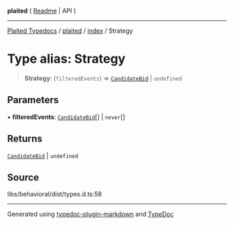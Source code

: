 **plaited** ( [Readme](../../README.md) \| API )

***

[Plaited Typedocs](../../../modules.md) / [plaited](../../modules.md) / [index](../README.md) / Strategy

# Type alias: Strategy

> **Strategy**: (`filteredEvents`) => [`CandidateBid`](CandidateBid.md) \| `undefined`

## Parameters

▪ **filteredEvents**: [`CandidateBid`](CandidateBid.md)[] \| `never`[]

## Returns

[`CandidateBid`](CandidateBid.md) \| `undefined`

## Source

libs/behavioral/dist/types.d.ts:58

***

Generated using [typedoc-plugin-markdown](https://www.npmjs.com/package/typedoc-plugin-markdown) and [TypeDoc](https://typedoc.org/)

